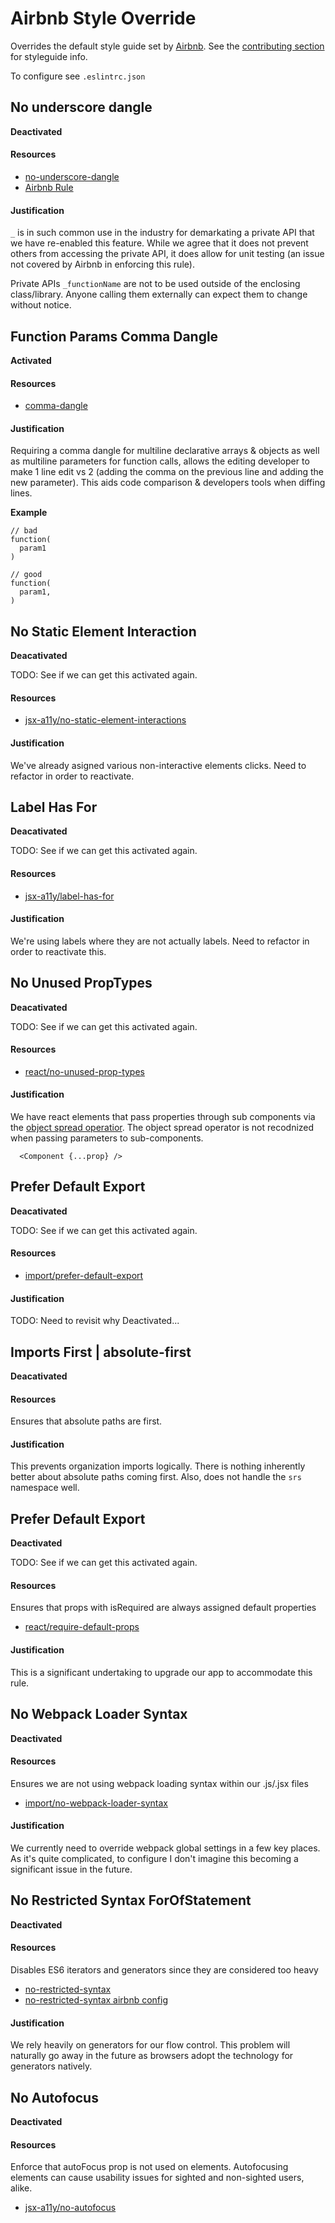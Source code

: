 # Airbnb Style Override

Overrides the default style guide set by [Airbnb](https://github.com/airbnb/javascript).
See the [contributing section](../../CONTRIBUTING.md) for styleguide info.

To configure see `.eslintrc.json`

## No underscore dangle

**Deactivated**

#### Resources

 - [no-underscore-dangle](http://eslint.org/docs/rules/no-underscore-dangle)
 - [Airbnb Rule](http://airbnb.io/javascript/#naming--leading-underscore)

#### Justification

`_` is in such common use in the industry for demarkating
a private API that we have re-enabled this feature.
 While we agree that it does not prevent others from accessing
the private API, it does allow for unit testing (an issue not covered by
Airbnb in enforcing this rule).

Private APIs `_functionName` are not to be
used outside of the enclosing class/library. Anyone calling them externally
can expect them to change without notice.

## Function Params Comma Dangle

**Activated**

#### Resources

- [comma-dangle](http://eslint.org/docs/rules/comma-dangle)

#### Justification

Requiring a comma dangle for multiline declarative arrays & objects as well as
multiline parameters for function calls, allows the editing developer to make
1 line edit vs 2 (adding the comma on the previous line and adding the new
parameter). This aids code comparison & developers tools when diffing lines.

**Example**

```
// bad
function(
  param1
)
```

```
// good
function(
  param1,
)
```

## No Static Element Interaction

**Deacativated**

TODO: See if we can get this activated again.

#### Resources

- [jsx-a11y/no-static-element-interactions](https://github.com/evcohen/eslint-plugin-jsx-a11y/blob/master/docs/rules/no-static-element-interactions.md)

#### Justification

We've already asigned various non-interactive elements clicks. Need to refactor
in order to reactivate.

## Label Has For

**Deacativated**

TODO: See if we can get this activated again.

#### Resources

- [jsx-a11y/label-has-for](https://github.com/evcohen/eslint-plugin-jsx-a11y/blob/master/docs/rules/label-has-for.md)

#### Justification

We're using labels where they are not actually labels. Need to refactor in order
to reactivate this.

## No Unused PropTypes

**Deacativated**

TODO: See if we can get this activated again.

#### Resources

- [react/no-unused-prop-types](https://github.com/yannickcr/eslint-plugin-react/blob/master/docs/rules/no-unused-prop-types.md)

#### Justification

We have react elements that pass properties through sub components via the [object spread operatior](https://github.com/sebmarkbage/ecmascript-rest-spread).
The object spread operator is not recodnized when passing parameters to sub-components.

```
  <Component {...prop} />
```

## Prefer Default Export

**Deacativated**

TODO: See if we can get this activated again.

#### Resources

- [import/prefer-default-export](https://github.com/benmosher/eslint-plugin-import/blob/master/docs/rules/prefer-default-export.md)

#### Justification

TODO: Need to revisit why Deactivated...

## Imports First | absolute-first

**Deacativated**

#### Resources

Ensures that absolute paths are first.

#### Justification

This prevents organization imports logically. There is nothing inherently
better about absolute paths coming first. Also, does not handle the `srs`
namespace well.

## Prefer Default Export

**Deactivated**

TODO: See if we can get this activated again.

#### Resources

Ensures that props with isRequired are always assigned default properties

- [react/require-default-props](https://github.com/yannickcr/eslint-plugin-react/blob/master/docs/rules/require-default-props.md)

#### Justification

This is a significant undertaking to upgrade our app to accommodate this rule.

## No Webpack Loader Syntax

**Deactivated**

#### Resources

Ensures we are not using webpack loading syntax within our .js/.jsx files

- [import/no-webpack-loader-syntax](https://github.com/benmosher/eslint-plugin-import/blob/master/docs/rules/no-webpack-loader-syntax.md)

#### Justification

We currently need to override webpack global settings in a few key places.
As it's quite complicated, to configure I don't imagine this becoming a significant issue in the future.

## No Restricted Syntax ForOfStatement

**Deactivated**

#### Resources

Disables ES6 iterators and generators since they are considered too heavy

- [no-restricted-syntax](http://eslint.org/docs/rules/no-restricted-syntax)
- [no-restricted-syntax airbnb config](https://github.com/airbnb/javascript/blob/74071a809c22fa1104fe5d86bcd1eda949e1d0d9/packages/eslint-config-airbnb-base/rules/style.js#L257)

#### Justification

We rely heavily on generators for our flow control. This problem will naturally go away in the future as browsers adopt the technology for generators natively.

## No Autofocus

**Deactivated**

#### Resources

Enforce that autoFocus prop is not used on elements. Autofocusing elements can cause usability issues for sighted and non-sighted users, alike.

- [jsx-a11y/no-autofocus](https://github.com/evcohen/eslint-plugin-jsx-a11y/blob/master/docs/rules/no-autofocus.md)
